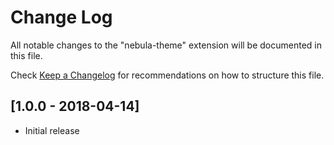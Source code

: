 # Change Log
All notable changes to the "nebula-theme" extension will be documented in this file.

Check [Keep a Changelog](http://keepachangelog.com/) for recommendations on how to structure this file.

## [1.0.0 - 2018-04-14]
- Initial release
